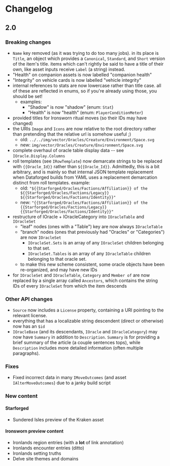 # Changelog

## 2.0

### Breaking changes

* `Name` key removed (as it was trying to do too many jobs). in its place is `Title`, an object which provides a `Canonical`, `Standard`, and `Short` version of the item's title. items which can't rightly be said to have a title of their own, like asset inputs receive `Label` (a string) instead.
* "Health" on companion assets is now labelled "companion health"
* "Integrity" on vehicle cards is now labelled "vehicle integrity"
* internal references to stats are now lowercase rather than title case. all of these are reflected in enums, so if you're already using those, you should be set!
  * examples:
    * "Shadow" is now "shadow" (enum: `Stat`)
    * "Health" is now "health" (enum: `PlayerConditionMeter`)
* provided titles for Ironsworn ritual moves (so their IDs may have changed)
* the URIs `Image` and `Icons` are now relative to the root directory rather than pretending that the relative url is somehow useful ;)
    * old: `../../img/vector/Oracles/Creature/Environment/Space.svg`
    * new: `img/vector/Oracles/Creature/Environment/Space.svg`
* complete overhaul of oracle table display data -- see `IOracle.Display.Columns`
* roll templates (see `IRowTemplate`) now demarcate strings to be replaced with `{{Oracle_Id}}` rather than `${{Oracle_Id}}`. Admittedly, this is a bit arbitrary, and is mainly so that internal JSON template replacement when Dataforged builds from YAML uses a replacement demarcation distinct from roll templates. example:
  * old: `"${{Starforged/Oracles/Factions/Affiliation}} of the ${{Starforged/Oracles/Factions/Legacy}} ${{Starforged/Oracles/Factions/Identity}}"`
  * new: `"{{Starforged/Oracles/Factions/Affiliation}} of the {{Starforged/Oracles/Factions/Legacy}} {{Starforged/Oracles/Factions/Identity}}"`
* restructure of IOracle + IOracleCategory into `IOracleTable` and `IOracleSet`
  * "leaf" nodes (ones with a "Table") key are now always `IOracleTable`
  * "branch" nodes (ones that previously had "Oracles" or "Categories") are now `IOracleSet`
    * `IOracleSet.Sets` is an array of any `IOracleSet` children belonging to that set.
    * `IOracleSet.Tables` is an array of any `IOracleTable` children belonging to that oracle set.
  * to make this new scheme consistent, some oracle objects have been re-organized, and may have new IDs
* for `IOracleSet` and `IOracleTable`, `Category` and `Member of` are now replaced by a single array called `Ancestors`, which contains the string IDs of every `IOracleSet` from which the item descends

### Other API changes
* `Source` now includes a `License` property, containing a URI pointing to the relevant license.
* everything that has a localizable string descendent (direct or otherwise) now has an `$id`
* `IOracleBase` (and its descendants, `IOracle` and `IOracleCategory`) may now have `Summary` in addition to `Description`. `Summary` is for providing a brief summary of the article (a couple sentences tops), while `Description` includes more detailed information (often multiple paragraphs).

### Fixes
* Fixed incorrect data in many `IMoveOutcomes` (and asset `IAlterMoveOutcomes`) due to a janky build script

### New content
#### Starforged
* Sundered Isles preview of the Kraken asset
#### Ironsworn preview content
* Ironlands region entries (with a **lot** of link annotation)
* Ironlands encounter entries (ditto)
* Ironlands setting truths
* Delve site themes and domains